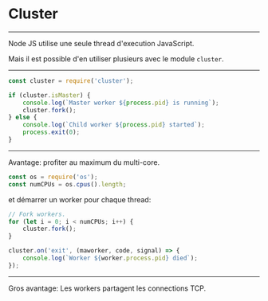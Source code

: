 # Cluster

---

Node JS utilise une seule thread d'execution JavaScript.

Mais il est possible d'en utiliser plusieurs avec le module `cluster`.

---

```js
const cluster = require('cluster');

if (cluster.isMaster) {
    console.log(`Master worker ${process.pid} is running`);
    cluster.fork();
} else {
    console.log(`Child worker ${process.pid} started`);
    process.exit(0);
}
```

---

Avantage: profiter au maximum du multi-core.

```js
const os = require('os');
const numCPUs = os.cpus().length;
```

et démarrer un worker pour chaque thread:

```js
// Fork workers.
for (let i = 0; i < numCPUs; i++) {
    cluster.fork();
}

cluster.on('exit', (maworker, code, signal) => {
    console.log(`Worker ${worker.process.pid} died`);
});
```

---

Gros avantage: Les workers partagent les connections TCP.
